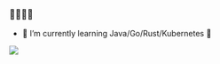 ### 👋👋👋👋

- 🌱 I’m currently learning Java/Go/Rust/Kubernetes 🔭


![](https://github-readme-stats.vercel.app/api?username=meetzy)
